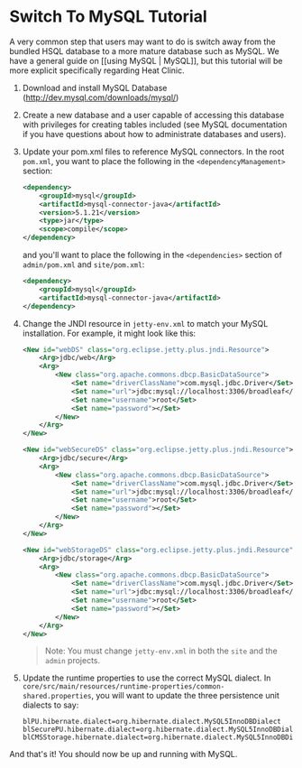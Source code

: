 # Switch To MySQL Tutorial

A very common step that users may want to do is switch away from the bundled HSQL database to a more mature database such as MySQL. We have a general guide on [[using MySQL | MySQL]], but this tutorial will be more explicit specifically regarding Heat Clinic.

1. Download and install MySQL Database (http://dev.mysql.com/downloads/mysql/)

2. Create a new database and a user capable of accessing this database with privileges for creating tables included (see MySQL documentation if you have questions about how to administrate databases and users).

3. Update your pom.xml files to reference MySQL connectors. In the root `pom.xml`, you want to place the following in the `<dependencyManagement>` section:
    ```xml
    <dependency>
        <groupId>mysql</groupId>
        <artifactId>mysql-connector-java</artifactId>
        <version>5.1.21</version>
        <type>jar</type>
        <scope>compile</scope>
    </dependency> 
    ```

    and you'll want to place the following in the `<dependencies>` section of `admin/pom.xml` and `site/pom.xml`:

    ```xml
    <dependency>
        <groupId>mysql</groupId>
        <artifactId>mysql-connector-java</artifactId>
    </dependency> 
    ```

4. Change the JNDI resource in `jetty-env.xml` to match your MySQL installation. For example, it might look like this:

    ```xml
    <New id="webDS" class="org.eclipse.jetty.plus.jndi.Resource">
        <Arg>jdbc/web</Arg>
        <Arg>
            <New class="org.apache.commons.dbcp.BasicDataSource">
                <Set name="driverClassName">com.mysql.jdbc.Driver</Set>
                <Set name="url">jdbc:mysql://localhost:3306/broadleaf</Set>
                <Set name="username">root</Set>
                <Set name="password"></Set>
            </New>
        </Arg>
    </New>

    <New id="webSecureDS" class="org.eclipse.jetty.plus.jndi.Resource">
        <Arg>jdbc/secure</Arg>
        <Arg>
            <New class="org.apache.commons.dbcp.BasicDataSource">
                <Set name="driverClassName">com.mysql.jdbc.Driver</Set>
                <Set name="url">jdbc:mysql://localhost:3306/broadleaf</Set>
                <Set name="username">root</Set>
                <Set name="password"></Set>
            </New>
        </Arg>
    </New>

    <New id="webStorageDS" class="org.eclipse.jetty.plus.jndi.Resource">
        <Arg>jdbc/storage</Arg>
        <Arg>
            <New class="org.apache.commons.dbcp.BasicDataSource">
                <Set name="driverClassName">com.mysql.jdbc.Driver</Set>
                <Set name="url">jdbc:mysql://localhost:3306/broadleaf</Set>
                <Set name="username">root</Set>
                <Set name="password"></Set>
            </New>
        </Arg>
    </New>
    ```
    > Note: You must change `jetty-env.xml` in both the `site` and the `admin` projects.

5. Update the runtime properties to use the correct MySQL dialect. In `core/src/main/resources/runtime-properties/common-shared.properties`, you will want to update the three persistence unit dialects to say:

    ```text
    blPU.hibernate.dialect=org.hibernate.dialect.MySQL5InnoDBDialect
    blSecurePU.hibernate.dialect=org.hibernate.dialect.MySQL5InnoDBDialect
    blCMSStorage.hibernate.dialect=org.hibernate.dialect.MySQL5InnoDBDialect
    ```

And that's it! You should now be up and running with MySQL.

